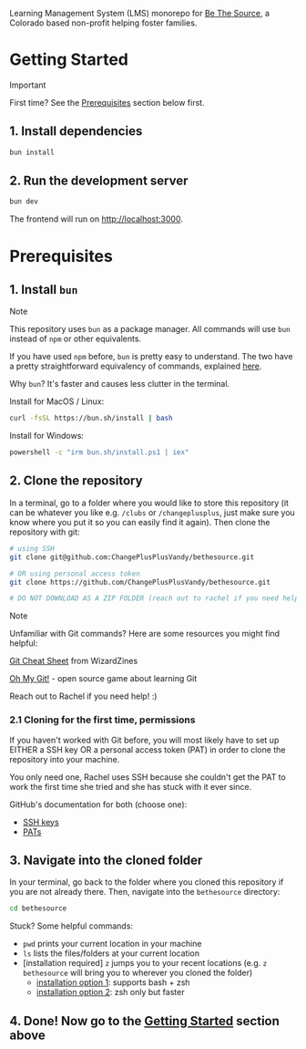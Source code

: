 Learning Management System (LMS) monorepo for [Be The Source](https://bethesourceco.org/), a Colorado based non-profit helping foster families.

# Getting Started

> [!IMPORTANT]
> First time? See the [Prerequisites](#prerequisites) section below first.

## 1. Install dependencies

```bash
bun install
```

## 2. Run the development server

```bash
bun dev
```

The frontend will run on [http://localhost:3000](http://localhost:3000).

# Prerequisites

## 1. Install `bun`

> [!NOTE]
> This repository uses `bun` as a package manager. All commands will use `bun` instead of `npm` or other equivalents.
>
> If you have used `npm` before, `bun` is pretty easy to understand. The two have a pretty straightforward equivalency of commands, explained [here](https://bun.com/guides/install/from-npm-install-to-bun-install#run-package-json-scripts-faster).
>
> Why `bun`? It's faster and causes less clutter in the terminal.

Install for MacOS / Linux:

```zsh
curl -fsSL https://bun.sh/install | bash
```

Install for Windows:

```bash
powershell -c "irm bun.sh/install.ps1 | iex"
```

## 2. Clone the repository

In a terminal, go to a folder where you would like to store this repository (it can be whatever you like e.g. `/clubs` or `/changeplusplus`, just make sure you know where you put it so you can easily find it again). Then clone the repository with git:

```bash
# using SSH
git clone git@github.com:ChangePlusPlusVandy/bethesource.git

# OR using personal access token
git clone https://github.com/ChangePlusPlusVandy/bethesource.git

# DO NOT DOWNLOAD AS A ZIP FOLDER (reach out to rachel if you need help)
```

> [!NOTE]
> Unfamiliar with Git commands? Here are some resources you might find helpful:
>
> [Git Cheat Sheet](https://wizardzines.com/git-cheat-sheet.pdf) from WizardZines
>
> [Oh My Git!](https://ohmygit.org/) - open source game about learning Git
>
> Reach out to Rachel if you need help! :)

### 2.1 Cloning for the first time, permissions

If you haven't worked with Git before, you will most likely have to set up EITHER a SSH key OR a personal access token (PAT) in order to clone the repository into your machine.

You only need one, Rachel uses SSH because she couldn't get the PAT to work the first time she tried and she has stuck with it ever since.

GitHub's documentation for both (choose one):

- [SSH keys](https://docs.github.com/en/authentication/connecting-to-github-with-ssh/generating-a-new-ssh-key-and-adding-it-to-the-ssh-agent)
- [PATs](https://docs.github.com/en/authentication/keeping-your-account-and-data-secure/managing-your-personal-access-tokens)

## 3. Navigate into the cloned folder

In your terminal, go back to the folder where you cloned this repository if you are not already there. Then, navigate into the `bethesource` directory:

```bash
cd bethesource
```

Stuck? Some helpful commands:

- `pwd` prints your current location in your machine
- `ls` lists the files/folders at your current location
- [installation required] `z` jumps you to your recent locations (e.g. `z bethesource` will bring you to wherever you cloned the folder)
  - [installation option 1](https://github.com/rupa/z): supports bash + zsh
  - [installation option 2](https://github.com/agkozak/zsh-z): zsh only but faster

## 4. Done! Now go to the [Getting Started](#getting-started) section above

